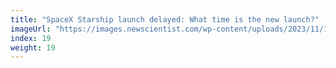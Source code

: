 ```yaml
---
title: "SpaceX Starship launch delayed: What time is the new launch?"
imageUrl: "https://images.newscientist.com/wp-content/uploads/2023/11/16143609/SEI_180434580.jpg?width=600"
index: 19
weight: 19
---
```

